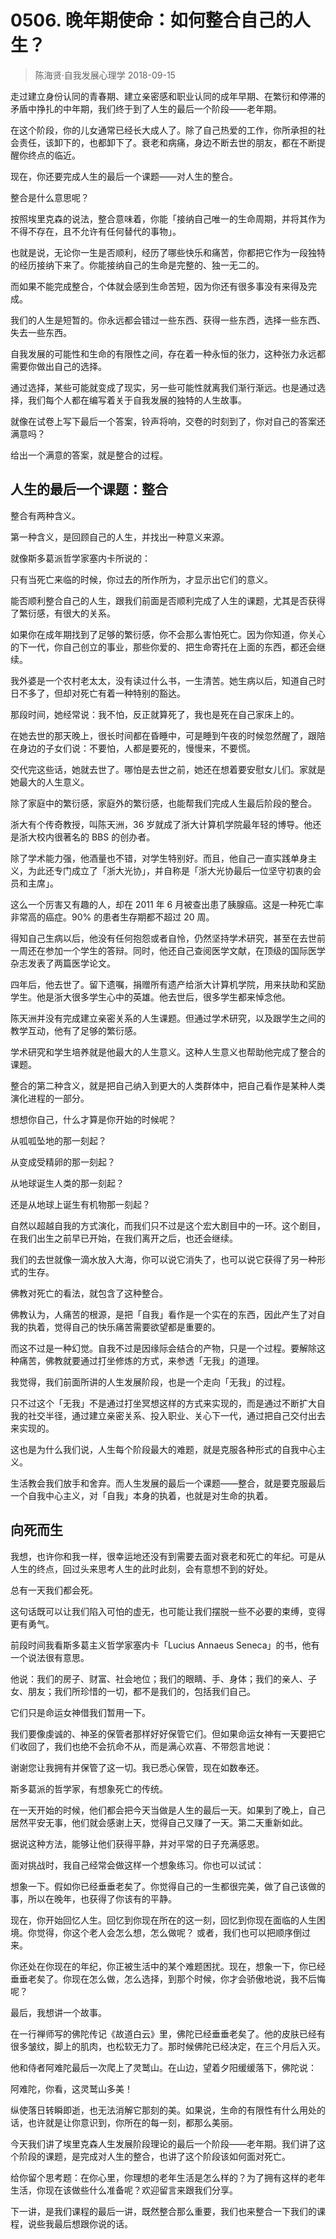 # 0506. 晚年期使命：如何整合自己的人生？
> 陈海贤·自我发展心理学
2018-09-15

走过建立身份认同的青春期、建立亲密感和职业认同的成年早期、在繁衍和停滞的矛盾中挣扎的中年期，我们终于到了人生的最后一个阶段——老年期。

在这个阶段，你的儿女通常已经长大成人了。除了自己热爱的工作，你所承担的社会责任，该卸下的，也都卸下了。衰老和病痛，身边不断去世的朋友，都在不断提醒你终点的临近。

现在，你还要完成人生的最后一个课题——对人生的整合。

整合是什么意思呢？

按照埃里克森的说法，整合意味着，你能「接纳自己唯一的生命周期，并将其作为不得不存在，且不允许有任何替代的事物」。

也就是说，无论你一生是否顺利，经历了哪些快乐和痛苦，你都把它作为一段独特的经历接纳下来了。你能接纳自己的生命是完整的、独一无二的。

而如果不能完成整合，个体就会感到生命苦短，因为你还有很多事没有来得及完成。

我们的人生是短暂的。你永远都会错过一些东西、获得一些东西，选择一些东西、失去一些东西。

自我发展的可能性和生命的有限性之间，存在着一种永恒的张力，这种张力永远都需要你做出自己的选择。

通过选择，某些可能就变成了现实，另一些可能性就离我们渐行渐远。也是通过选择，我们每个人都在编写着关于自我发展的独特的人生故事。

就像在试卷上写下最后一个答案，铃声将响，交卷的时刻到了，你对自己的答案还满意吗？

给出一个满意的答案，就是整合的过程。

## 人生的最后一个课题：整合
整合有两种含义。

第一种含义，是回顾自己的人生，并找出一种意义来源。

就像斯多葛派哲学家塞内卡所说的：

只有当死亡来临的时候，你过去的所作所为，才显示出它们的意义。

能否顺利整合自己的人生，跟我们前面是否顺利完成了人生的课题，尤其是否获得了繁衍感，有很大的关系。

如果你在成年期找到了足够的繁衍感，你不会那么害怕死亡。因为你知道，你关心的下一代，你自己创立的事业，那些你爱的、把生命寄托在上面的东西，都还会继续。

我外婆是一个农村老太太，没有读过什么书，一生清苦。她生病以后，知道自己时日不多了，但却对死亡有着一种特别的豁达。

那段时间，她经常说：我不怕，反正就算死了，我也是死在自己家床上的。

在她去世的那天晚上，很长时间都在昏睡中，可是睡到午夜的时候忽然醒了，跟陪在身边的子女们说：不要怕，人都是要死的，慢慢来，不要慌。

交代完这些话，她就去世了。哪怕是去世之前，她还在想着要安慰女儿们。家就是她最大的人生意义。

除了家庭中的繁衍感，家庭外的繁衍感，也能帮我们完成人生最后阶段的整合。

浙大有个传奇教授，叫陈天洲，36 岁就成了浙大计算机学院最年轻的博导。他还是浙大校内很著名的 BBS 的创办者。

除了学术能力强，他酒量也不错，对学生特别好。而且，他自己一直实践单身主义，为此还专门成立了「浙大光协」，并自称是「浙大光协最后一位坚守初衷的会员和主席」。

这么一个厉害又有趣的人，却在 2011 年 6 月被查出患了胰腺癌。这是一种死亡率非常高的癌症。90% 的患者生存期都不超过 20 周。

得知自己生病以后，他没有任何抱怨或者自怜，仍然坚持学术研究，甚至在去世前一周还在参加一个学生的答辩。同时，他还自己查阅医学文献，在顶级的国际医学杂志发表了两篇医学论文。

四年后，他去世了。留下遗嘱，捐赠所有遗产给浙大计算机学院，用来扶助和奖励学生。他是浙大很多学生心中的英雄。他去世后，很多学生都来悼念他。

陈天洲并没有完成建立亲密关系的人生课题。但通过学术研究，以及跟学生之间的教学互动，他有了足够的繁衍感。

学术研究和学生培养就是他最大的人生意义。这种人生意义也帮助他完成了整合的课题。

整合的第二种含义，就是把自己纳入到更大的人类群体中，把自己看作是某种人类演化进程的一部分。

想想你自己，什么才算是你开始的时候呢？

从呱呱坠地的那一刻起？

从变成受精卵的那一刻起？

从地球诞生人类的那一刻起？

还是从地球上诞生有机物那一刻起？

自然以超越自我的方式演化，而我们只不过是这个宏大剧目中的一环。这个剧目，在我们出生之前早已开始，在我们离开之后，也还会继续。

我们的去世就像一滴水放入大海，你可以说它消失了，也可以说它获得了另一种形式的生存。

佛教对死亡的看法，就包含了这种整合。

佛教认为，人痛苦的根源，是把「自我」看作是一个实在的东西，因此产生了对自我的执着，觉得自己的快乐痛苦需要欲望都是重要的。

而这不过是一种幻觉。自我不过是因缘际会结合的产物，只是一个过程。要解除这种痛苦，佛教就要通过打坐修炼的方式，来参透「无我」的道理。

我觉得，我们前面所讲的人生发展阶段，也是一个走向「无我」的过程。

只不过这个「无我」不是通过打坐冥想这样的方式来实现的，而是通过不断扩大自我的社交半径，通过建立亲密关系、投入职业、关心下一代，通过把自己交付出去来实现的。

这也是为什么我们说，人生每个阶段最大的难题，就是克服各种形式的自我中心主义。

生活教会我们放手和舍弃。而人生发展的最后一个课题——整合，就是要克服最后一个自我中心主义，对「自我」本身的执着，也就是对生命的执着。

## 向死而生
我想，也许你和我一样，很幸运地还没有到需要去面对衰老和死亡的年纪。可是从人生的终点，回过头来思考人生的此时此刻，会有意想不到的好处。

总有一天我们都会死。

这句话既可以让我们陷入可怕的虚无，也可能让我们摆脱一些不必要的束缚，变得更有勇气。

前段时间我看斯多葛主义哲学家塞内卡「Lucius Annaeus Seneca」的书，他有一个说法很有意思。

他说：我们的房子、财富、社会地位；我们的眼睛、手、身体；我们的亲人、子女、朋友；我们所珍惜的一切，都不是我们的，包括我们自己。

它们只是命运女神借我们暂用一下。

我们要像虔诚的、神圣的保管者那样好好保管它们。但如果命运女神有一天要把它们收回了，我们也绝不会抗命不从，而是满心欢喜、不带怨言地说：

谢谢您让我拥有并保管了这一切。我已悉心保管，现在如数奉还。

斯多葛派的哲学家，有想象死亡的传统。

在一天开始的时候，他们都会把今天当做是人生的最后一天。如果到了晚上，自己居然平安无事，他们就会感谢上天，觉得自己又赚了一天。第二天重新如此。

据说这种方法，能够让他们获得平静，并对平常的日子充满感恩。

面对挑战时，我自己经常会做这样一个想象练习。你也可以试试：

想象一下。假如你已经垂垂老矣了。你觉得自己的一生都很完美，做了自己该做的事，所以在晚年，也获得了你该有的平静。

现在，你开始回忆人生。回忆到你现在所在的这一刻，回忆到你现在面临的人生困境。你觉得，你这个老人会怎么想，怎么做呢？
或者，我们也可以把顺序倒过来。

你还处在你现在的年纪，你正被生活中的某个难题困扰。现在，想象一下，你已经垂垂老矣了。你现在怎么做，怎么选择，到那个时候，你才会骄傲地说，我不后悔呢？

最后，我想讲一个故事。

在一行禅师写的佛陀传记《故道白云》里，佛陀已经垂垂老矣了。他的皮肤已经有很多皱纹，脚上的肌肉，也松软无力了。那时候佛陀已经决定，在三个月后入灭。

他和侍者阿难陀最后一次爬上了灵鹫山。在山边，望着夕阳缓缓落下，佛陀说：

阿难陀，你看，这灵鹫山多美！

纵使落日转瞬即逝，也无法消解它那刻的美。如果说，生命的有限性有什么用处的话，也许就是让你意识到，你所在的每一刻，都那么美丽。

今天我们讲了埃里克森人生发展阶段理论的最后一个阶段——老年期。我们讲了这个阶段的课题，是完成对人生的整合，也讲了这个阶段该如何面对死亡。

给你留个思考题：在你心里，你理想的老年生活是怎么样的？为了拥有这样的老年生活，你现在该做些什么准备呢？欢迎留言来跟我们分享。

下一讲，是我们课程的最后一讲，既然整合那么重要，我们也来整合一下我们的课程，说些我最后想跟你说的话。


